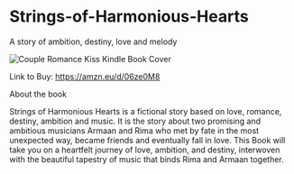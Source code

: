 # Strings-of-Harmonious-Hearts
A story of ambition, destiny, love and melody

![Couple Romance Kiss Kindle Book Cover](https://github.com/AyushUtsav081726/Strings-of-Harmonious-Hearts/assets/146926286/f31df4eb-0a6f-4380-9b1f-d749faba9c9f)

Link to Buy: https://amzn.eu/d/06ze0M8

About the book

Strings of Harmonious Hearts is a fictional story based on love, romance, destiny, ambition and music. It is the story about two promising and ambitious musicians Armaan and Rima who met by fate in the most unexpected way, became friends and eventually fall in love. This Book will take you on a heartfelt journey of love, ambition, and destiny, interwoven with the beautiful tapestry of music that binds Rima and Armaan together.

